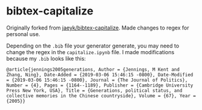 # bibtex-capitalize
Originally forked from [jaeyk/bibtex-capitalize](https://github.com/jaeyk/bibtex-capitalize). Made changes to regex for personal use.

Depending on the `.bib` file your generator generate, you may need to change the regex in the `capitalize.ipynb` file. I made modifications because my `.bib` looks like this:

`
@article{jennings2005generations,
	Author = {Jennings, M Kent and Zhang, Ning},
	Date-Added = {2019-03-06 15:46:15 -0800},
	Date-Modified = {2019-03-06 15:46:15 -0800},
	Journal = {The Journal of Politics},
	Number = {4},
	Pages = {1164--1189},
	Publisher = {Cambridge University Press New York, USA},
	Title = {Generations, political status, and collective memories in the Chinese countryside},
	Volume = {67},
	Year = {2005}}
`
